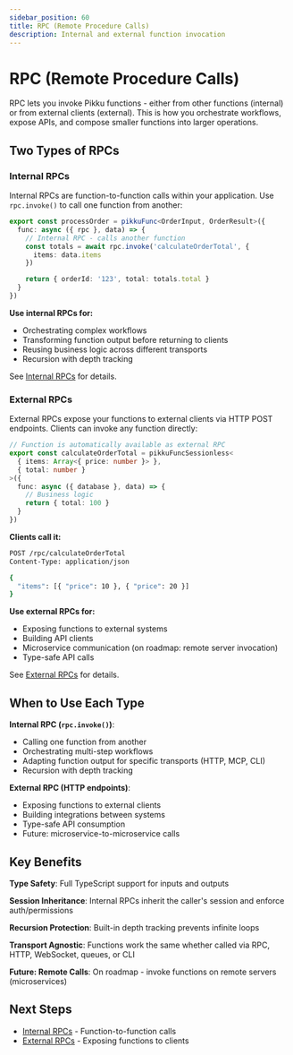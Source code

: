 ```yaml
---
sidebar_position: 60
title: RPC (Remote Procedure Calls)
description: Internal and external function invocation
---
```


# RPC (Remote Procedure Calls)

RPC lets you invoke Pikku functions - either from other functions (internal) or from external clients (external). This is how you orchestrate workflows, expose APIs, and compose smaller functions into larger operations.

## Two Types of RPCs

### Internal RPCs

Internal RPCs are function-to-function calls within your application. Use `rpc.invoke()` to call one function from another:

```typescript
export const processOrder = pikkuFunc<OrderInput, OrderResult>({
  func: async ({ rpc }, data) => {
    // Internal RPC - calls another function
    const totals = await rpc.invoke('calculateOrderTotal', {
      items: data.items
    })

    return { orderId: '123', total: totals.total }
  }
})
```

**Use internal RPCs for:**
- Orchestrating complex workflows
- Transforming function output before returning to clients
- Reusing business logic across different transports
- Recursion with depth tracking

See [Internal RPCs](./internal.md) for details.

### External RPCs

External RPCs expose your functions to external clients via HTTP POST endpoints. Clients can invoke any function directly:

```typescript
// Function is automatically available as external RPC
export const calculateOrderTotal = pikkuFuncSessionless<
  { items: Array<{ price: number }> },
  { total: number }
>({
  func: async ({ database }, data) => {
    // Business logic
    return { total: 100 }
  }
})
```

**Clients call it:**

```bash
POST /rpc/calculateOrderTotal
Content-Type: application/json

{
  "items": [{ "price": 10 }, { "price": 20 }]
}
```

**Use external RPCs for:**
- Exposing functions to external systems
- Building API clients
- Microservice communication (on roadmap: remote server invocation)
- Type-safe API calls

See [External RPCs](./external.md) for details.

## When to Use Each Type

**Internal RPC (`rpc.invoke()`)**:
- Calling one function from another
- Orchestrating multi-step workflows
- Adapting function output for specific transports (HTTP, MCP, CLI)
- Recursion with depth tracking

**External RPC (HTTP endpoints)**:
- Exposing functions to external clients
- Building integrations between systems
- Type-safe API consumption
- Future: microservice-to-microservice calls

## Key Benefits

**Type Safety**: Full TypeScript support for inputs and outputs

**Session Inheritance**: Internal RPCs inherit the caller's session and enforce auth/permissions

**Recursion Protection**: Built-in depth tracking prevents infinite loops

**Transport Agnostic**: Functions work the same whether called via RPC, HTTP, WebSocket, queues, or CLI

**Future: Remote Calls**: On roadmap - invoke functions on remote servers (microservices)

## Next Steps

- [Internal RPCs](./internal.md) - Function-to-function calls
- [External RPCs](./external.md) - Exposing functions to clients
